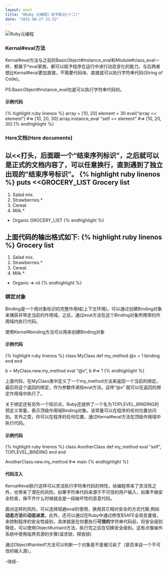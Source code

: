 ```yaml
---
layout: post
title: "《Ruby 元编程》读书笔记(十二)"
date: "2015-08-27 21:52"
---
```


![Ruby元编程]({{site.IMG_PATH}}/metaprogramming-1.jpg)

### Kernal#eval方法

Kernal#eval方法与之前的BasicObject#instance_eval和Module#class_eval一样，都属于*eval家族，都可以赋予程序在运行中进行动态变化的能力。与后两者想比Kernal#eval更加直接，不需要代码块、直接就可以执行字符串代码(String of Code)。

PS:BasicObject#instance_eval也是可以执行字符串代码的。

#### 示例代码
{% highlight ruby linenos %}
array = [10, 20]
element = 30
eval(“array << element”)  #=> [10, 20, 30]
array.instance_eval "self << element"  #=> [10, 20, 30]
{% endhighlight %}

### Here文档(Here documents)

以<<打头，后面跟一个“结束序列标识”，之后就可以是正式的文档内容了，可以任意换行，直到遇到了独立出现的”结束序号标识”。
{% highlight ruby linenos %}
puts <<GROCERY_LIST
Grocery list
------------
1. Salad mix.
2. Strawberries.*
3. Cereal.
4. Milk.*

* Organic
GROCERY_LIST
{% endhighlight %}

上面代码的输出格式如下:
{% highlight ruby linenos %}
Grocery list
------------
1. Salad mix.
2. Strawberries.*
3. Cereal.
4. Milk.*

* Organic
=> nil
{% endhighlight %}

### 绑定对象

Binding是一个用对象标识的完整作用域(上下文环境)。可以通过创建Binding对象来捕获并带走当前的作用域。之后，通过eval方法在这个Binding对象所携带的作用域内执行代码。

使用Kernel#binding方法可以用来创建Binding对象

#### 示例代码
{% highlight ruby linenos %}
class MyClass
    def my_method
        @x = 1
        binding
    end
end

b = MyClass.new.my_method
eval “@x”, b #=> 1
{% endhighlight %}

上面代码，在MyClass类中定义了一个my_method方法来返回一个当前的绑定。最后将这个返回的绑定，作为参数传递给eval方法。这样“@x” 就可以在返回的绑定作用域中执行了。

关于绑定还有另外一个知识点，Ruby还提供了一个名为TOPLEVEL_BINDING的预定义常量，表示顶级作用域Binding对象。该常量可以在程序的任何位置访问到。言外之意，你可以在程序的任何位置，通过Kernal#eval方法在顶级作用域中执行代码。

#### 示例代码
{% highlight ruby linenos %}
class AnotherClass
    def my_method
        eval “self”, TOPLEVEL_BINDING
    end
end

AnotherClass.new.my_method  #=> main
{% endhighlight %}

#### 代码注入

Kernal#eval执行这样可以灵活执行字符串代码的特性，给编程带来了灵活性之外，也带来了潜在的风险，如果字符串代码来源于不可信的用户输入，如果不做安全检查，保不齐什么时候就会是一段破坏性的恶意代码。

面对这样的风险，可以选择规避eval的使用，换用其它相对安全的方式代替,例如**动态方法**和**动态派发**。此外，还可以通过在Ruby中通过修改$SAFE全局变量值，来控制程序的安全性级别，具体就是在你要执行**可信的**字符串代码前，将安全级别降低，可以使用Object#untaint方法，执行完之后在切换安全级别。这有点像操作系统中使用临界资源的步骤(请求锁，释放锁)

通过Object#tainted?方法可以判断一个对象是不是被污染了（是否来自一个不可信的输入源）。

-待续-

